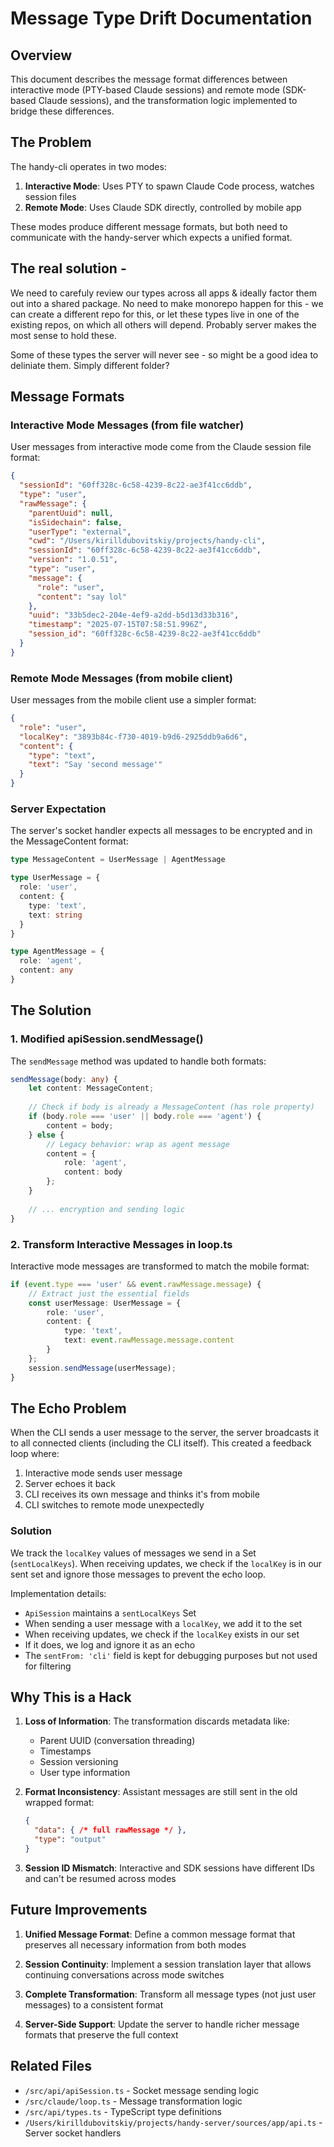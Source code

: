 # Message Type Drift Documentation

## Overview

This document describes the message format differences between interactive mode (PTY-based Claude sessions) and remote mode (SDK-based Claude sessions), and the transformation logic implemented to bridge these differences.

## The Problem

The handy-cli operates in two modes:
1. **Interactive Mode**: Uses PTY to spawn Claude Code process, watches session files
2. **Remote Mode**: Uses Claude SDK directly, controlled by mobile app

These modes produce different message formats, but both need to communicate with the handy-server which expects a unified format.


## The real solution - 

We need to carefuly review our types across all apps & ideally factor them out into a shared package.
No need to make monorepo happen for this - we can create a different repo for this, or let these types live in one of the existing repos, on which all others will depend. Probably server makes the most sense to hold these.

Some of these types the server will never see - so might be a good idea to deliniate them. Simply different folder?

## Message Formats

### Interactive Mode Messages (from file watcher)

User messages from interactive mode come from the Claude session file format:

```json
{
  "sessionId": "60ff328c-6c58-4239-8c22-ae3f41cc6ddb",
  "type": "user",
  "rawMessage": {
    "parentUuid": null,
    "isSidechain": false,
    "userType": "external",
    "cwd": "/Users/kirilldubovitskiy/projects/handy-cli",
    "sessionId": "60ff328c-6c58-4239-8c22-ae3f41cc6ddb",
    "version": "1.0.51",
    "type": "user",
    "message": {
      "role": "user",
      "content": "say lol"
    },
    "uuid": "33b5dec2-204e-4ef9-a2dd-b5d13d33b316",
    "timestamp": "2025-07-15T07:58:51.996Z",
    "session_id": "60ff328c-6c58-4239-8c22-ae3f41cc6ddb"
  }
}
```

### Remote Mode Messages (from mobile client)

User messages from the mobile client use a simpler format:

```json
{
  "role": "user",
  "localKey": "3893b84c-f730-4019-b9d6-2925ddb9a6d6",
  "content": {
    "type": "text",
    "text": "Say 'second message'"
  }
}
```

### Server Expectation

The server's socket handler expects all messages to be encrypted and in the MessageContent format:

```typescript
type MessageContent = UserMessage | AgentMessage

type UserMessage = {
  role: 'user',
  content: {
    type: 'text',
    text: string
  }
}

type AgentMessage = {
  role: 'agent',
  content: any
}
```

## The Solution

### 1. Modified apiSession.sendMessage()

The `sendMessage` method was updated to handle both formats:

```typescript
sendMessage(body: any) {
    let content: MessageContent;
    
    // Check if body is already a MessageContent (has role property)
    if (body.role === 'user' || body.role === 'agent') {
        content = body;
    } else {
        // Legacy behavior: wrap as agent message
        content = {
            role: 'agent',
            content: body
        };
    }
    
    // ... encryption and sending logic
}
```

### 2. Transform Interactive Messages in loop.ts

Interactive mode messages are transformed to match the mobile format:

```typescript
if (event.type === 'user' && event.rawMessage.message) {
    // Extract just the essential fields
    const userMessage: UserMessage = {
        role: 'user',
        content: {
            type: 'text',
            text: event.rawMessage.message.content
        }
    };
    session.sendMessage(userMessage);
}
```

## The Echo Problem

When the CLI sends a user message to the server, the server broadcasts it to all connected clients (including the CLI itself). This created a feedback loop where:

1. Interactive mode sends user message
2. Server echoes it back
3. CLI receives its own message and thinks it's from mobile
4. CLI switches to remote mode unexpectedly

### Solution

We track the `localKey` values of messages we send in a Set (`sentLocalKeys`). When receiving updates, we check if the `localKey` is in our sent set and ignore those messages to prevent the echo loop. 

Implementation details:
- `ApiSession` maintains a `sentLocalKeys` Set
- When sending a user message with a `localKey`, we add it to the set
- When receiving updates, we check if the `localKey` exists in our set
- If it does, we log and ignore it as an echo
- The `sentFrom: 'cli'` field is kept for debugging purposes but not used for filtering

## Why This is a Hack

1. **Loss of Information**: The transformation discards metadata like:
   - Parent UUID (conversation threading)
   - Timestamps
   - Session versioning
   - User type information

2. **Format Inconsistency**: Assistant messages are still sent in the old wrapped format:
   ```json
   {
     "data": { /* full rawMessage */ },
     "type": "output"
   }
   ```

3. **Session ID Mismatch**: Interactive and SDK sessions have different IDs and can't be resumed across modes

## Future Improvements

1. **Unified Message Format**: Define a common message format that preserves all necessary information from both modes

2. **Session Continuity**: Implement a session translation layer that allows continuing conversations across mode switches

3. **Complete Transformation**: Transform all message types (not just user messages) to a consistent format

4. **Server-Side Support**: Update the server to handle richer message formats that preserve the full context

## Related Files

- `/src/api/apiSession.ts` - Socket message sending logic
- `/src/claude/loop.ts` - Message transformation logic
- `/src/api/types.ts` - TypeScript type definitions
- `/Users/kirilldubovitskiy/projects/handy-server/sources/app/api.ts` - Server socket handlers